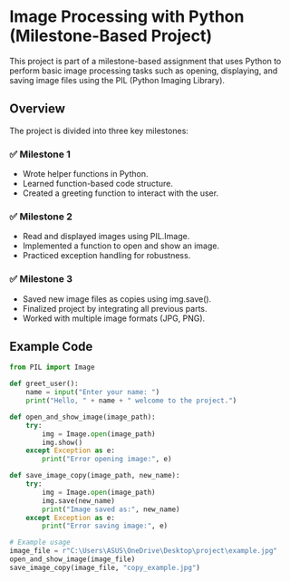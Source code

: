 # Image Processing with Python (Milestone-Based Project)

This project is part of a milestone-based assignment that uses Python to perform basic image processing tasks such as opening, displaying, and saving image files using the PIL (Python Imaging Library).

## Overview

The project is divided into three key milestones:

### ✅ Milestone 1 
- Wrote helper functions in Python.
- Learned function-based code structure.
- Created a greeting function to interact with the user.

### ✅ Milestone 2 
- Read and displayed images using PIL.Image.
- Implemented a function to open and show an image.
- Practiced exception handling for robustness.

### ✅ Milestone 3 
- Saved new image files as copies using img.save().
- Finalized project by integrating all previous parts.
- Worked with multiple image formats (JPG, PNG).

## Example Code

```python
from PIL import Image

def greet_user():
    name = input("Enter your name: ")
    print("Hello, " + name + " welcome to the project.")

def open_and_show_image(image_path):
    try:
        img = Image.open(image_path)
        img.show()
    except Exception as e:
        print("Error opening image:", e)

def save_image_copy(image_path, new_name):
    try:
        img = Image.open(image_path)
        img.save(new_name)
        print("Image saved as:", new_name)
    except Exception as e:
        print("Error saving image:", e)

# Example usage
image_file = r"C:\Users\ASUS\OneDrive\Desktop\project\example.jpg"
open_and_show_image(image_file)
save_image_copy(image_file, "copy_example.jpg")
